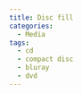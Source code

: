 ```yaml
---
title: Disc fill
categories:
  - Media
tags:
  - cd
  - compact disc
  - bluray
  - dvd
---
```

